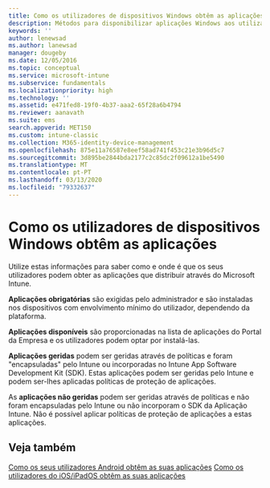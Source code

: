 ```yaml
---
title: Como os utilizadores de dispositivos Windows obtêm as aplicações
description: Métodos para disponibilizar aplicações Windows aos utilizadores
keywords: ''
author: lenewsad
ms.author: lanewsad
manager: dougeby
ms.date: 12/05/2016
ms.topic: conceptual
ms.service: microsoft-intune
ms.subservice: fundamentals
ms.localizationpriority: high
ms.technology: ''
ms.assetid: e471fed8-19f0-4b37-aaa2-65f28a6b4794
ms.reviewer: aanavath
ms.suite: ems
search.appverid: MET150
ms.custom: intune-classic
ms.collection: M365-identity-device-management
ms.openlocfilehash: 875e11a76587e8eef58ad741f453c21e3b96d5c7
ms.sourcegitcommit: 3d895be2844bda2177c2c85dc2f09612a1be5490
ms.translationtype: MT
ms.contentlocale: pt-PT
ms.lasthandoff: 03/13/2020
ms.locfileid: "79332637"
---
```

# <a name="how-your-windows-users-get-their-apps"></a>Como os utilizadores de dispositivos Windows obtêm as aplicações

Utilize estas informações para saber como e onde é que os seus utilizadores podem obter as aplicações que distribuir através do Microsoft Intune.

**Aplicações obrigatórias** são exigidas pelo administrador e são instaladas nos dispositivos com envolvimento mínimo do utilizador, dependendo da plataforma.

**Aplicações disponíveis** são proporcionadas na lista de aplicações do Portal da Empresa e os utilizadores podem optar por instalá-las.

**Aplicações geridas** podem ser geridas através de políticas e foram "encapsuladas" pelo Intune ou incorporadas no Intune App Software Development Kit (SDK). Estas aplicações podem ser geridas pelo Intune e podem ser-lhes aplicadas políticas de proteção de aplicações.

As **aplicações não geridas** podem ser geridas através de políticas e não foram encapsuladas pelo Intune ou não incorporam o SDK da Aplicação Intune. Não é possível aplicar políticas de proteção de aplicações a estas aplicações.

## <a name="see-also"></a>Veja também

[Como os seus utilizadores Android obtêm as suas aplicações](end-user-apps-android.md)
[Como os utilizadores do iOS/iPadOS obtêm as suas aplicações](end-user-apps-android.md)
